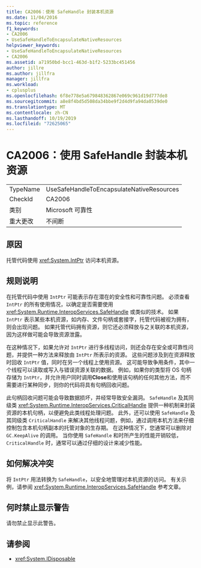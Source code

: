 ```yaml
---
title: CA2006：使用 SafeHandle 封装本机资源
ms.date: 11/04/2016
ms.topic: reference
f1_keywords:
- CA2006
- UseSafeHandleToEncapsulateNativeResources
helpviewer_keywords:
- UseSafeHandleToEncapsulateNativeResources
- CA2006
ms.assetid: a71950bd-bcc1-463d-b1f2-5233bc451456
author: jillre
ms.author: jillfra
manager: jillfra
ms.workload:
- cplusplus
ms.openlocfilehash: 6f8e778e5a679848362867e069c961d19d777de8
ms.sourcegitcommit: a8e8f4bd5d508da34bbe9f2d4d9fa94da0539de0
ms.translationtype: MT
ms.contentlocale: zh-CN
ms.lasthandoff: 10/19/2019
ms.locfileid: "72625065"
---
```

# <a name="ca2006-use-safehandle-to-encapsulate-native-resources"></a>CA2006：使用 SafeHandle 封装本机资源

|||
|-|-|
|TypeName|UseSafeHandleToEncapsulateNativeResources|
|CheckId|CA2006|
|类别|Microsoft 可靠性|
|重大更改|不间断|

## <a name="cause"></a>原因

托管代码使用 <xref:System.IntPtr> 访问本机资源。

## <a name="rule-description"></a>规则说明

在托管代码中使用 `IntPtr` 可能表示存在潜在的安全性和可靠性问题。 必须查看 `IntPtr` 的所有使用情况，以确定是否需要使用 <xref:System.Runtime.InteropServices.SafeHandle> 或类似的技术。 如果 `IntPtr` 表示某些本机资源，如内存、文件句柄或套接字，托管代码被视为拥有，则会出现问题。 如果托管代码拥有资源，则它还必须释放与之关联的本机资源，因为这样做可能会导致资源泄露。

在这种情况下，如果允许对 `IntPtr` 进行多线程访问，则还会存在安全或可靠性问题，并提供一种方法来释放由 `IntPtr` 所表示的资源。 这些问题涉及到在资源释放时回收 `IntPtr` 值，同时在另一个线程上使用资源。 这可能导致争用条件，其中一个线程可以读取或写入与错误资源关联的数据。 例如，如果你的类型将 OS 句柄存储为 `IntPtr`，并允许用户同时调用**Close**和使用该句柄的任何其他方法，而不需要进行某种同步，则你的代码将具有句柄回收问题。

此句柄回收问题可能会导致数据损坏，并经常导致安全漏洞。 `SafeHandle` 及其同级类 <xref:System.Runtime.InteropServices.CriticalHandle> 提供一种机制来封装资源的本机句柄，以便避免此类线程处理问题。 此外，还可以使用 `SafeHandle` 及其同级类 `CriticalHandle` 来解决其他线程问题，例如，通过调用本机方法来仔细控制包含本机句柄副本的托管对象的生存期。 在这种情况下，您通常可以删除对 `GC.KeepAlive` 的调用。 当你使用 `SafeHandle` 和时所产生的性能开销较低，`CriticalHandle` 时，通常可以通过仔细的设计来减少性能。

## <a name="how-to-fix-violations"></a>如何解决冲突

将 `IntPtr` 用法转换为 `SafeHandle`，以安全地管理对本机资源的访问。 有关示例，请参阅 <xref:System.Runtime.InteropServices.SafeHandle> 参考文章。

## <a name="when-to-suppress-warnings"></a>何时禁止显示警告

请勿禁止显示此警告。

## <a name="see-also"></a>请参阅

- <xref:System.IDisposable>
